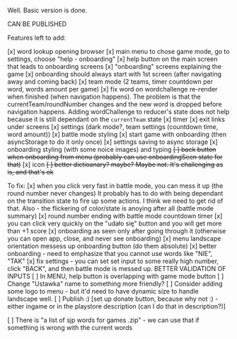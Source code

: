Well. Basic version is done.

CAN BE PUBLISHED

Features left to add:

[x] word lookup opening browser
[x] main menu to chose game mode, go to settings, choose "help - onboarding"
[x] help button on the main screen that leads to onboarding screens
[x] "onboarding" screens explaining the game
[x] onboarding should always start with 1st screen (after navigating away and coming back)
[x] team mode (2 teams, timer countdown per word, words amount per game)
[x] fix word on wordchallenge re-render when finished (when navigation happens).
The problem is that the currentTeam/roundNumber changes and the new word is dropped
before navigation happens. Adding wordChallenge to reducer's state does not help
because it is still dependant on the `currentTeam` state
[x] timer
[x] exit links under screens
[x] settings (dark mode?, team settings (countdown time, word amount))
[x] battle mode styling
[x] start game with onboarding (then asyncStorage to do it only once)
[x] settings saving to async storage
[x] onboarding styling (with some noice images) and typing
~~[ ] back button when onboarding from menu (probably can use onboardingSeen state for that)~~
[x] icon
~~[ ] better dictioanary? maybe? Maybe not. It's challenging as is, and that's ok~~

To fix:
[x] when you click very fast in battle mode, you can mess it up (the round number never changes)
It probably has to do with being dependant on the transition state to fire up some actions.
I think we need to get rid of that. Also - the flickering of color/state is anoying after all (battle mode summary)
[x] round number ending with battle mode countdown timer
[x] you can click very quickly on the "udało się" button and you will get more than +1 score
[x] onboarding as seen only after going through it (otherwise you can open app, close, and never see onboarding)
[x] menu landscape orientation messess up onboarding button (do them absolute)
[x] better onboarding - need to emphasize that you cannot use words like "NIE", "TAK"
[x] fix settings - you can set set input to some really high number, click "BACK", and then battle mode is messed up. BETTER VALIDATION OF INPUTS
[ ] In MENU, help button is overlapping with game mode button
[ ] Change "Ustawka" name to something more friendly?
[ ] Consider adding some logo to menu - but it'd need to have dynamic size to handle landscape well.
[ ] Publish :) [set up donate button, because why not :) - either ingame or in the playstore description (can I do that in description?)]

[ ] There is "a list of sjp words for games .zip" - we can use that if something is wrong with the current words
